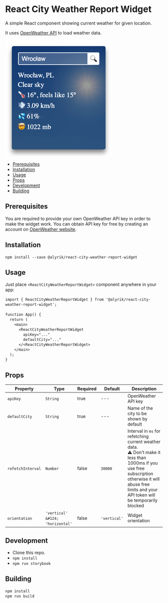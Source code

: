 # React City Weather Report Widget

A simple React component showing current weather for given location.

It uses [OpenWeather API](https://openweathermap.org/api) to load weather data.

<img src="./example.png" />

<!-- TOC -->

- [Prerequisites](#prerequisites)
- [Installation](#installation)
- [Usage](#usage)
- [Props](#props)
- [Development](#development)
- [Building](#building)

<!-- TOC -->

## Prerequisites

You are required to provide your own OpenWeather API key in order to make the widget work. You can obtain API key for
free by creating an account on [OpenWeather website](https://home.openweathermap.org/users/sign_in).

## Installation

```
npm install --save @alyrik/react-city-weather-report-widget
```

## Usage

Just place `<ReactCityWeatherReportWidget>` component anywhere in your app:

```tsx
import { ReactCityWeatherReportWidget } from '@alyrik/react-city-weather-report-widget';

function App() {
  return (
    <main>
      <ReactCityWeatherReportWidget
        apiKey="..."
        defaultCity="..."
      </<ReactCityWeatherReportWidget>
    </main>
  );
}
```

## Props

| Property          | Type                             | Required | Default      | Description                                                                                                                                                                                                  |
| ----------------- | -------------------------------- | -------- | ------------ | ------------------------------------------------------------------------------------------------------------------------------------------------------------------------------------------------------------ |
| `apiKey`          | `String`                         | true     | ---          | OpenWeather API key                                                                                                                                                                                          |
| `defaultCity`     | `String`                         | true     | ---          | Name of the city to be shown by default                                                                                                                                                                      |
| `refetchInterval` | `Number`                         | false    | `30000`      | Interval in `ms` for refetching current weather data.<br/> ⚠️ Don't make it less than 1000ms if you use free subscription otherwise it will abuse free limits and your API token will be temporarily blocked |
| `orientation`     | `'vertical' &#124; 'horizontal'` | false    | `'vertical'` | Widget orientation                                                                                                                                                                                           |

## Development

- Clone this repo.
- `npm install`
- `npm run storybook`

## Building

```
npm install
npm run build
```
